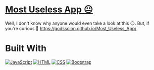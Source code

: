 # [Most Useless App 😐](https://godsscion.github.io/Most_Useless_App/)
Well, I don't know why anyone would even take a look at this 😑. But, if you're curious 🫣 https://godsscion.github.io/Most_Useless_App/

# Built With
[![JavaScript](https://skillicons.dev/icons?i=js&perline=1)](https://developer.mozilla.org/en-US/docs/Web/javascript)  [![HTML](https://skillicons.dev/icons?i=html&perline=1)](https://developer.mozilla.org/en-US/docs/Web/HTML)  [![CSS](https://skillicons.dev/icons?i=css&perline=1)](https://developer.mozilla.org/en-US/docs/Web/CSS)  [![Bootstrap](https://skillicons.dev/icons?i=bootstrap&perline=1)](https://getbootstrap.com/) 

